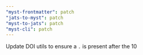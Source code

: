 ```yaml
---
"myst-frontmatter": patch
"jats-to-myst": patch
"myst-to-jats": patch
"myst-cli": patch
---
```


Update DOI utils to ensure a `.` is present after the 10
